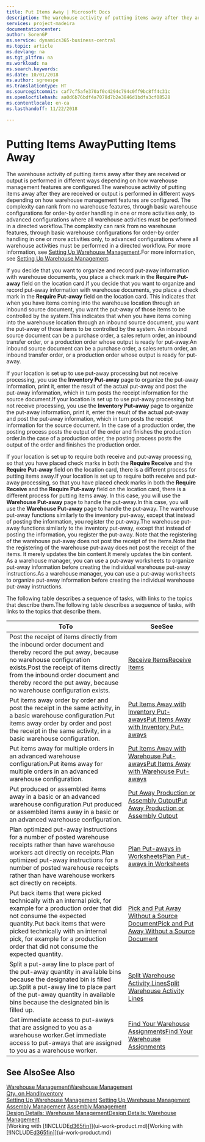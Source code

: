 ```yaml
---
title: Put Items Away | Microsoft Docs
description: The warehouse activity of putting items away after they are received or output is performed in different ways depending on how warehouse management features are configured.
services: project-madeira
documentationcenter: 
author: SorenGP
ms.service: dynamics365-business-central
ms.topic: article
ms.devlang: na
ms.tgt_pltfrm: na
ms.workload: na
ms.search.keywords: 
ms.date: 10/01/2018
ms.author: sgroespe
ms.translationtype: HT
ms.sourcegitcommit: caf7cf5afe370af0c4294c794c0ff9bc8ff4c31c
ms.openlocfilehash: aa0d6b76bdf4a7078d7b2e3846d1bdfa3cf08528
ms.contentlocale: en-ca
ms.lasthandoff: 11/22/2018

---
```

# <a name="putting-items-away"></a><span data-ttu-id="9cf11-103">Putting Items Away</span><span class="sxs-lookup"><span data-stu-id="9cf11-103">Putting Items Away</span></span>
<span data-ttu-id="9cf11-104">The warehouse activity of putting items away after they are received or output is performed in different ways depending on how warehouse management features are configured.</span><span class="sxs-lookup"><span data-stu-id="9cf11-104">The warehouse activity of putting items away after they are received or output is performed in different ways depending on how warehouse management features are configured.</span></span> <span data-ttu-id="9cf11-105">The complexity can rank from no warehouse features, through basic warehouse configurations for order-by order handling in one or more activities only, to advanced configurations where all warehouse activities must be performed in a directed workflow.</span><span class="sxs-lookup"><span data-stu-id="9cf11-105">The complexity can rank from no warehouse features, through basic warehouse configurations for order-by order handling in one or more activities only, to advanced configurations where all warehouse activities must be performed in a directed workflow.</span></span> <span data-ttu-id="9cf11-106">For more information, see [Setting Up Warehouse Management](warehouse-setup-warehouse.md).</span><span class="sxs-lookup"><span data-stu-id="9cf11-106">For more information, see [Setting Up Warehouse Management](warehouse-setup-warehouse.md).</span></span>

<span data-ttu-id="9cf11-107">If you decide that you want to organize and record put-away information with warehouse documents, you place a check mark in the **Require Put-away** field on the location card.</span><span class="sxs-lookup"><span data-stu-id="9cf11-107">If you decide that you want to organize and record put-away information with warehouse documents, you place a check mark in the **Require Put-away** field on the location card.</span></span> <span data-ttu-id="9cf11-108">This indicates that when you have items coming into the warehouse location through an inbound source document, you want the put-away of those items to be controlled by the system.</span><span class="sxs-lookup"><span data-stu-id="9cf11-108">This indicates that when you have items coming into the warehouse location through an inbound source document, you want the put-away of those items to be controlled by the system.</span></span> <span data-ttu-id="9cf11-109">An inbound source document can be a purchase order, a sales return order, an inbound transfer order, or a production order whose output is ready for put-away.</span><span class="sxs-lookup"><span data-stu-id="9cf11-109">An inbound source document can be a purchase order, a sales return order, an inbound transfer order, or a production order whose output is ready for put-away.</span></span>  

<span data-ttu-id="9cf11-110">If your location is set up to use put-away processing but not receive processing, you use the **Inventory Put-away** page to organize the put-away information, print it, enter the result of the actual put-away and post the put-away information, which in turn posts the receipt information for the source document.</span><span class="sxs-lookup"><span data-stu-id="9cf11-110">If your location is set up to use put-away processing but not receive processing, you use the **Inventory Put-away** page to organize the put-away information, print it, enter the result of the actual put-away and post the put-away information, which in turn posts the receipt information for the source document.</span></span> <span data-ttu-id="9cf11-111">In the case of a production order, the posting process posts the output of the order and finishes the production order.</span><span class="sxs-lookup"><span data-stu-id="9cf11-111">In the case of a production order, the posting process posts the output of the order and finishes the production order.</span></span>

<span data-ttu-id="9cf11-112">If your location is set up to require both receive and put-away processing, so that you have placed check marks in both the **Require Receive** and the **Require Put-away** field on the location card, there is a different process for putting items away.</span><span class="sxs-lookup"><span data-stu-id="9cf11-112">If your location is set up to require both receive and put-away processing, so that you have placed check marks in both the **Require Receive** and the **Require Put-away** field on the location card, there is a different process for putting items away.</span></span> <span data-ttu-id="9cf11-113">In this case, you will use the **Warehouse Put-away** page to handle the put-away.</span><span class="sxs-lookup"><span data-stu-id="9cf11-113">In this case, you will use the **Warehouse Put-away** page to handle the put-away.</span></span> <span data-ttu-id="9cf11-114">The warehouse put-away functions similarly to the inventory put-away, except that instead of posting the information, you register the put-away.</span><span class="sxs-lookup"><span data-stu-id="9cf11-114">The warehouse put-away functions similarly to the inventory put-away, except that instead of posting the information, you register the put-away.</span></span> <span data-ttu-id="9cf11-115">Note that the registering of the warehouse put-away does not post the receipt of the items.</span><span class="sxs-lookup"><span data-stu-id="9cf11-115">Note that the registering of the warehouse put-away does not post the receipt of the items.</span></span> <span data-ttu-id="9cf11-116">It merely updates the bin content.</span><span class="sxs-lookup"><span data-stu-id="9cf11-116">It merely updates the bin content.</span></span> <span data-ttu-id="9cf11-117">As a warehouse manager, you can use a put-away worksheets to organize put-away information before creating the individual warehouse put-away instructions.</span><span class="sxs-lookup"><span data-stu-id="9cf11-117">As a warehouse manager, you can use a put-away worksheets to organize put-away information before creating the individual warehouse put-away instructions.</span></span>

<span data-ttu-id="9cf11-118">The following table describes a sequence of tasks, with links to the topics that describe them.</span><span class="sxs-lookup"><span data-stu-id="9cf11-118">The following table describes a sequence of tasks, with links to the topics that describe them.</span></span>   

|<span data-ttu-id="9cf11-119">**To**</span><span class="sxs-lookup"><span data-stu-id="9cf11-119">**To**</span></span>|<span data-ttu-id="9cf11-120">**See**</span><span class="sxs-lookup"><span data-stu-id="9cf11-120">**See**</span></span>|  
|------------|-------------|  
|<span data-ttu-id="9cf11-121">Post the receipt of items directly from the inbound order document and thereby record the put away, because no warehouse configuration exists.</span><span class="sxs-lookup"><span data-stu-id="9cf11-121">Post the receipt of items directly from the inbound order document and thereby record the put away, because no warehouse configuration exists.</span></span>|[<span data-ttu-id="9cf11-122">Receive Items</span><span class="sxs-lookup"><span data-stu-id="9cf11-122">Receive Items</span></span>](warehouse-how-receive-items.md)|  
|<span data-ttu-id="9cf11-123">Put items away order by order and post the receipt in the same activity, in a basic warehouse configuration.</span><span class="sxs-lookup"><span data-stu-id="9cf11-123">Put items away order by order and post the receipt in the same activity, in a basic warehouse configuration.</span></span>|[<span data-ttu-id="9cf11-124">Put Items Away with Inventory Put-aways</span><span class="sxs-lookup"><span data-stu-id="9cf11-124">Put Items Away with Inventory Put-aways</span></span>](warehouse-how-to-put-items-away-with-inventory-put-aways.md)|  
|<span data-ttu-id="9cf11-125">Put items away for multiple orders in an advanced warehouse configuration.</span><span class="sxs-lookup"><span data-stu-id="9cf11-125">Put items away for multiple orders in an advanced warehouse configuration.</span></span>|[<span data-ttu-id="9cf11-126">Put Items Away with Warehouse Put-aways</span><span class="sxs-lookup"><span data-stu-id="9cf11-126">Put Items Away with Warehouse Put-aways</span></span>](warehouse-how-to-put-items-away-with-warehouse-put-aways.md)|  
|<span data-ttu-id="9cf11-127">Put produced or assembled items away in a basic or an advanced warehouse configuration.</span><span class="sxs-lookup"><span data-stu-id="9cf11-127">Put produced or assembled items away in a basic or an advanced warehouse configuration.</span></span>|[<span data-ttu-id="9cf11-128">Put Away Production or Assembly Output</span><span class="sxs-lookup"><span data-stu-id="9cf11-128">Put Away Production or Assembly Output</span></span>](warehouse-how-to-put-away-production-output.md)|
|<span data-ttu-id="9cf11-129">Plan optimized put-away instructions for a number of posted warehouse receipts rather than have warehouse workers act directly on receipts.</span><span class="sxs-lookup"><span data-stu-id="9cf11-129">Plan optimized put-away instructions for a number of posted warehouse receipts rather than have warehouse workers act directly on receipts.</span></span>|[<span data-ttu-id="9cf11-130">Plan Put-aways in Worksheets</span><span class="sxs-lookup"><span data-stu-id="9cf11-130">Plan Put-aways in Worksheets</span></span>](warehouse-how-to-plan-put-aways-in-worksheets.md)|  
|<span data-ttu-id="9cf11-131">Put back items that were picked technically with an internal pick, for example for a production order that did not consume the expected quantity.</span><span class="sxs-lookup"><span data-stu-id="9cf11-131">Put back items that were picked technically with an internal pick, for example for a production order that did not consume the expected quantity.</span></span>|[<span data-ttu-id="9cf11-132">Pick and Put Away Without a Source Document</span><span class="sxs-lookup"><span data-stu-id="9cf11-132">Pick and Put Away Without a Source Document</span></span>](warehouse-how-to-create-put-aways-from-internal-put-aways.md)|
|<span data-ttu-id="9cf11-133">Split a put-away line to place part of the put-away quantity in available bins because the designated bin is filled up.</span><span class="sxs-lookup"><span data-stu-id="9cf11-133">Split a put-away line to place part of the put-away quantity in available bins because the designated bin is filled up.</span></span>|[<span data-ttu-id="9cf11-134">Split Warehouse Activity Lines</span><span class="sxs-lookup"><span data-stu-id="9cf11-134">Split Warehouse Activity Lines</span></span>](warehouse-how-to-split-warehouse-activity-lines.md)|
|<span data-ttu-id="9cf11-135">Get immediate access to put-aways that are assigned to you as a warehouse worker.</span><span class="sxs-lookup"><span data-stu-id="9cf11-135">Get immediate access to put-aways that are assigned to you as a warehouse worker.</span></span>|[<span data-ttu-id="9cf11-136">Find Your Warehouse Assignments</span><span class="sxs-lookup"><span data-stu-id="9cf11-136">Find Your Warehouse Assignments</span></span>](warehouse-how-to-find-your-warehouse-assignments.md)|    

## <a name="see-also"></a><span data-ttu-id="9cf11-137">See Also</span><span class="sxs-lookup"><span data-stu-id="9cf11-137">See Also</span></span>  
[<span data-ttu-id="9cf11-138">Warehouse Management</span><span class="sxs-lookup"><span data-stu-id="9cf11-138">Warehouse Management</span></span>](warehouse-manage-warehouse.md)  
[<span data-ttu-id="9cf11-139">Qty. on Hand</span><span class="sxs-lookup"><span data-stu-id="9cf11-139">Inventory</span></span>](inventory-manage-inventory.md)  
<span data-ttu-id="9cf11-140">[Setting Up Warehouse Management](warehouse-setup-warehouse.md)   </span><span class="sxs-lookup"><span data-stu-id="9cf11-140">[Setting Up Warehouse Management](warehouse-setup-warehouse.md)   </span></span>  
<span data-ttu-id="9cf11-141">[Assembly Management](assembly-assemble-items.md)  </span><span class="sxs-lookup"><span data-stu-id="9cf11-141">[Assembly Management](assembly-assemble-items.md)  </span></span>  
[<span data-ttu-id="9cf11-142">Design Details: Warehouse Management</span><span class="sxs-lookup"><span data-stu-id="9cf11-142">Design Details: Warehouse Management</span></span>](design-details-warehouse-management.md)  
<span data-ttu-id="9cf11-143">[Working with [!INCLUDE[d365fin](includes/d365fin_md.md)]](ui-work-product.md)</span><span class="sxs-lookup"><span data-stu-id="9cf11-143">[Working with [!INCLUDE[d365fin](includes/d365fin_md.md)]](ui-work-product.md)</span></span>  

